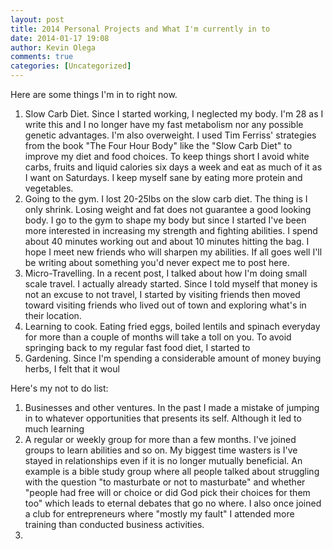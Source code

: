 ```yaml
---
layout: post
title: 2014 Personal Projects and What I'm currently in to
date: 2014-01-17 19:08
author: Kevin Olega
comments: true
categories: [Uncategorized]
---
```

Here are some things I'm in to right now.
<ol>
	<li>Slow Carb Diet. Since I started working, I neglected my body. I'm 28 as I write this and I no longer have my fast metabolism nor any possible genetic advantages. I'm also overweight. I used Tim Ferriss' strategies from the book "The Four Hour Body" like the "Slow Carb Diet" to improve my diet and food choices. To keep things short I avoid white carbs, fruits and liquid calories six days a week and eat as much of it as I want on Saturdays. I keep myself sane by eating more protein and vegetables.</li>
	<li>Going to the gym. I lost 20-25lbs on the slow carb diet. The thing is I only shrink. Losing weight and fat does not guarantee a good looking body. I go to the gym to shape my body but since I started I've been more interested in increasing my strength and fighting abilities. I spend about 40 minutes working out and about 10 minutes hitting the bag. I hope I meet new friends who will sharpen my abilities. If all goes well I'll be writing about something you'd never expect me to post here.</li>
	<li>Micro-Travelling. In a recent post, I talked about how I'm doing small scale travel. I actually already started. Since I told myself that money is not an excuse to not travel, I started by visiting friends then moved toward visiting friends who lived out of town and exploring what's in their location.</li>
	<li>Learning to cook. Eating fried eggs, boiled lentils and spinach everyday for more than a couple of months will take a toll on you. To avoid springing back to my regular fast food diet, I started to</li>
	<li>Gardening. Since I'm spending a considerable amount of money buying herbs, I felt that it woul</li>
</ol>
Here's my not to do list:
<ol>
	<li>Businesses and other ventures. In the past I made a mistake of jumping in to whatever opportunities that presents its self. Although it led to much learning</li>
	<li>A regular or weekly group for more than a few months. I've joined groups to learn abilities and so on. My biggest time wasters is I've stayed in relationships even if it is no longer mutually beneficial. An example is a bible study group where all people talked about struggling with the question "to masturbate or not to masturbate" and whether "people had free will or choice or did God pick their choices for them too" which leads to eternal debates that go no where. I also once joined a club for entrepreneurs where "mostly my fault" I attended more training than conducted business activities.</li>
	<li></li>
</ol>
